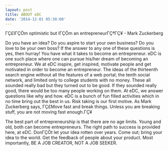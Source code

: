 ```yaml
---
layout: post
title: ABOUT eDC
date: '2014-12-01 05:30:00'
---
```


ΓÇ£IΓÇÖm optimistic but IΓÇÖm an entrepreneurΓÇªΓÇ¥ - Mark Zuckerberg

Do you have an idea? Do you aspire to start your own business? Do you love to be your own boss? If the answer to any one of these questions is yes, then hurray! You have what it takes to become an entrepreneur. eDC is one such place where one can pursue his/her dream of becoming an entrepreneur. We at eDC inspire, get inspired, motivate people and get motivated in order to become an entrepreneur. The ideas of the thirteenth search engine without all the features of a web portal; the tenth social network, and limited only to college students with no money. These all sounded really bad but they turned out to be good. If they sounded really good, there would be too many people working on them. 
At eDC, we answer questions like why and how. eDC is a bunch of fun filled activities which in no time bring out the best in us. Risk taking is our first motive. As Mark Zuckerberg says, ΓÇ£Move fast and break things. Unless you are breaking stuff, you are not moving fast enough.ΓÇ¥

The best part of entrepreneurship is that there are no age limits. Young and old, both can become entrepreneurs. The right path to success is provided here, at eDC. DonΓÇÖt let your idea rotten over years. Come out; bring your idea to the world. Get the feedback of people about your product. Most importantly, BE A JOB CREATOR, NOT A JOB SEEKER.